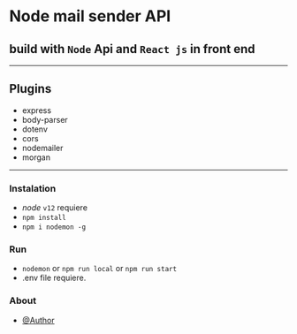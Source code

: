 # Node mail sender API

## build with `Node` Api and `React js` in front end

---

## **Plugins**

- express
- body-parser
- dotenv
- cors
- nodemailer
- morgan

---

### **Instalation**

- _node_ `v12` requiere
- `npm install`
- `npm i nodemon -g`

### **Run**

- `nodemon` or `npm run local` or `npm run start`
- .env file requiere.

### **About**

- [@Author](https://dbeetoven.me/)
